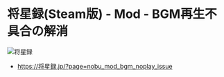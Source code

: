 # 将星録(Steam版) - Mod - BGM再生不具合の解消

![将星録](https://img.shields.io/badge/将星録-with_PK-6479ff.svg)

- https://将星録.jp/?page=nobu_mod_bgm_noplay_issue